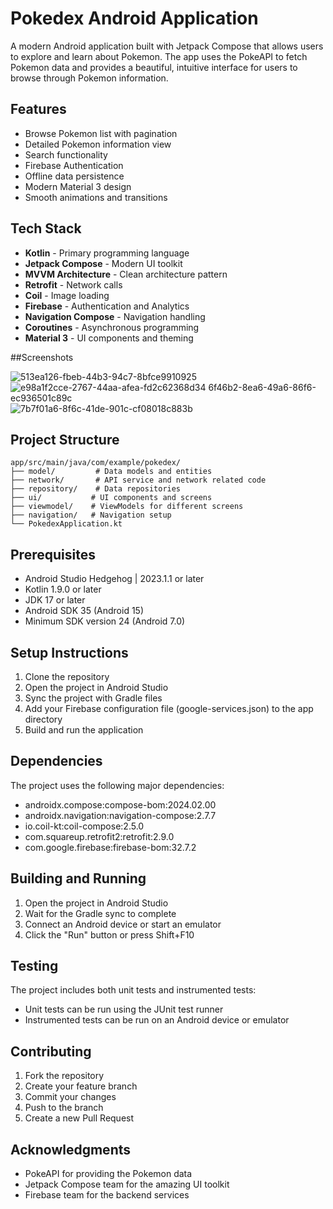 # Pokedex Android Application

A modern Android application built with Jetpack Compose that allows users to explore and learn about Pokemon. The app uses the PokeAPI to fetch Pokemon data and provides a beautiful, intuitive interface for users to browse through Pokemon information.

## Features

- Browse Pokemon list with pagination
- Detailed Pokemon information view
- Search functionality
- Firebase Authentication
- Offline data persistence
- Modern Material 3 design
- Smooth animations and transitions

## Tech Stack

- **Kotlin** - Primary programming language
- **Jetpack Compose** - Modern UI toolkit
- **MVVM Architecture** - Clean architecture pattern
- **Retrofit** - Network calls
- **Coil** - Image loading
- **Firebase** - Authentication and Analytics
- **Navigation Compose** - Navigation handling
- **Coroutines** - Asynchronous programming
- **Material 3** - UI components and theming

##Screenshots

![513ea126-fbeb-44b3-94c7-8bfce9910925](https://github.com/user-attachments/assets/c719b5a3-6e41-4f7a-8416-8d73bfb10eb8)
![e9![8a1f2cce-2767-44aa-afea-fd2c62368d34](https://github.com/user-attachments/assets/a3957656-4551-4de7-821f-2df5908e1baf)
6f46b2-8ea6-49a6-86f6-ec936501c89c](https://github.com/user-attachments/assets/1bcf164c-4b20-4718-afdd-5afd272f4f7a)
![7b7f01a6-8f6c-41de-901c-cf08018c883b](https://github.com/user-attachments/assets/599f2a90-126b-4c02-8430-3ce995d4e1b9)

## Project Structure

```
app/src/main/java/com/example/pokedex/
├── model/         # Data models and entities
├── network/       # API service and network related code
├── repository/    # Data repositories
├── ui/           # UI components and screens
├── viewmodel/    # ViewModels for different screens
├── navigation/   # Navigation setup
└── PokedexApplication.kt
```

## Prerequisites

- Android Studio Hedgehog | 2023.1.1 or later
- Kotlin 1.9.0 or later
- JDK 17 or later
- Android SDK 35 (Android 15)
- Minimum SDK version 24 (Android 7.0)

## Setup Instructions

1. Clone the repository
2. Open the project in Android Studio
3. Sync the project with Gradle files
4. Add your Firebase configuration file (google-services.json) to the app directory
5. Build and run the application

## Dependencies

The project uses the following major dependencies:

- androidx.compose:compose-bom:2024.02.00
- androidx.navigation:navigation-compose:2.7.7
- io.coil-kt:coil-compose:2.5.0
- com.squareup.retrofit2:retrofit:2.9.0
- com.google.firebase:firebase-bom:32.7.2

## Building and Running

1. Open the project in Android Studio
2. Wait for the Gradle sync to complete
3. Connect an Android device or start an emulator
4. Click the "Run" button or press Shift+F10

## Testing

The project includes both unit tests and instrumented tests:

- Unit tests can be run using the JUnit test runner
- Instrumented tests can be run on an Android device or emulator

## Contributing

1. Fork the repository
2. Create your feature branch
3. Commit your changes
4. Push to the branch
5. Create a new Pull Request

## Acknowledgments

- PokeAPI for providing the Pokemon data
- Jetpack Compose team for the amazing UI toolkit
- Firebase team for the backend services 
